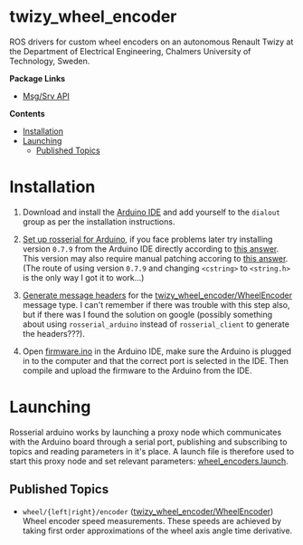 # twizy_wheel_encoder <!-- omit in toc -->

ROS drivers for custom wheel encoders on an autonomous Renault Twizy at the Department of Electrical Engineering, Chalmers University of Technology, Sweden.

**Package Links**

* [Msg/Srv API](https://ossianeriksson.github.io/autonomous-twizy/twizy_wheel_encoder/html/index-msg.html)

**Contents**

- [Installation](#installation)
- [Launching](#launching)
  - [Published Topics](#published-topics)

# Installation

1. Download and install the [Arduino IDE](https://www.arduino.cc/en/software/) and add yourself to the `dialout` group as per the installation instructions.
   
2. [Set up rosserial for Arduino](http://wiki.ros.org/rosserial_arduino/Tutorials/Arduino%20IDE%20Setup), if you face problems later try installing version `0.7.9` from the Arduino IDE directly according to [this answer](https://answers.ros.org/question/361930/rosserial-arduino-compilation-error-no-cstring/?answer=362407#post-id-362407). This version may also require manual patching accoring to [this answer](https://answers.ros.org/question/361930/rosserial-arduino-compilation-error-no-cstring/?answer=362427#post-id-362427). (The route of using version `0.7.9` and changing `<cstring>` to `<string.h>` is the only way I got it to work...)

3. [Generate message headers](http://wiki.ros.org/rosserial_arduino/Tutorials/Adding%20Custom%20Messages) for the [twizy_wheel_encoder/WheelEncoder](msg/WheelEncoder.msg) message type. I can't remember if there was trouble with this step also, but if there was I found the solution on google (possibly something about using `rosserial_arduino` instead of `rosserial_client` to generate the headers???).

4. Open [firmware.ino](firmware/firmware.ino) in the Arduino IDE, make sure the Arduino is plugged in to the computer and that the correct port is selected in the IDE. Then compile and upload the firmware to the Arduino from the IDE.

# Launching

Rosserial arduino works by launching a proxy node which communicates with the Arduino board through a serial port, publishing and subscribing to topics and reading parameters in it's place. A launch file is therefore used to start this proxy node and set relevant parameters: [wheel_encoders.launch](launch/wheel_encoders.launch).

## Published Topics

* `wheel/{left|right}/encoder` ([twizy_wheel_encoder/WheelEncoder](msg/WheelEncoder.msg))
  Wheel encoder speed measurements. These speeds are achieved by taking first order approximations of the wheel axis angle time derivative.